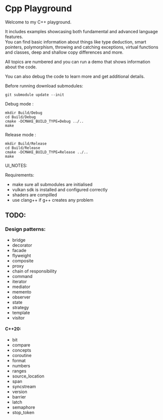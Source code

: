# Cpp Playground

Welcome to my C++ playground.

It includes examples showcasing both fundamental and advanced language features. <br />
You can find basic information about things like type deduction, smart pointers, polymorphism, throwing and catching exceptions, virtual functions and classes, deep and shallow copy differences and more.

All topics are numbered and you can run a demo that shows information about the code. <br />

You can also debug the code to learn more and get additional details.


Before running download submodules: 

```
git submodule update --init
```

Debug mode :
```
mkdir Build/Debug 
cd Build/Debug
cmake -DCMAKE_BUILD_TYPE=Debug ../..
make
```

Release mode :
```
mkdir Build/Release
cd Build/Release
cmake -DCMAKE_BUILD_TYPE=Release ../..
make
```

UI_NOTES:

Requirements:
- make sure all submodules are initialised
- vulkan sdk is installed and configured correctly
- shaders are compilled
- use clang++ if g++ creates any problem


## TODO:

### Design patterns:
- bridge
- decorator
- facade
- flyweight
- composite
- proxy
- chain of responsibility
- command
- iterator
- mediator
- memento
- observer 
- state
- strategy
- template
- visitor



#### C++20:
- bit
- compare
- concepts
- coroutine
- format
- numbers
- ranges
- source_location
- span
- syncstream
- version
- barrier
- latch
- semaphore
- stop_token 

